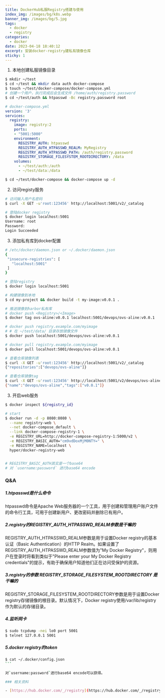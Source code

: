 ```yaml
---
title: DockerHub私服Registry搭建与使用
index_img: /images/bg/k8s.webp
banner_img: /images/bg/5.jpg
tags:
  - docker
  - registry
categories:
  - docker
date: 2023-04-18 18:40:12
excerpt: 安装docker-registry建私有镜像仓库
sticky: 1
---
```


1. 本地创建私服镜像目录

``` bash
$ mkdir ~/test
$ cd ~/test && mkdir data auth docker-compose
$ touch ~/test/docker-compose/docker-compose.yml
# 创建一个用户，执行完成后会生成文件 /home/auth/registry.password
$ cd ~/test/auth && htpasswd -Bc registry.password root
```

``` yml
# docker-compose.yml
version: '3'
services:
  registry:
    image: registry:2
    ports:
    - "5001:5000"
    environment:
      REGISTRY_AUTH: htpasswd
      REGISTRY_AUTH_HTPASSWD_REALM: MyRegistry
      REGISTRY_AUTH_HTPASSWD_PATH: /auth/registry.password
      REGISTRY_STORAGE_FILESYSTEM_ROOTDIRECTORY: /data
    volumes:
      - ~/test/auth:/auth
      - ~/test/data:/data
```

``` bash
$ cd ~/test/docker-compose && docker-compose up -d
```

2. 访问registy服务

``` bash
# 访问输入用户名密码 
$ curl -X GET -u'root:123456' http://localhost:5001/v2/_catalog

# 登陆docker registry
$ docker login localhost:5001
Username: root
Password: 
Login Succeeded
```

3. 添加私有库到docker配置

``` bash
# /etc/docker/daemon.json or ~/.docker/daemon.json
{
 "insecure-registries": [
   "localhost:5001"
 ]
}

# 登陆registry
$ docker login localhost:5001

# 构建镜像到本地
$ cd my-project && docker build -t my-image:v0.0.1 .

# 推送镜像到harbor私有库
# docker push <Registry>/<Image>
$ docker tag ovs-aline:v0.0.1 localhost:5001/devops/ovs-aline:v0.0.1

# docker push registry.example.com/myimage
# # 在 ~/test/data/ 目录存放镜像文件
$ docker push localhost:5001/devops/ovs-aline:v0.0.1

# docker pull registry.example.com/myimage
$ docker pull localhost:5001/devops/ovs-aline:v0.0.1

# 查看仓库镜像列表
$ curl -X GET -u'root:123456' http://localhost:5001/v2/_catalog
{"repositories":["devops/ovs-aline"]}

# 查看仓库镜像tag
$ curl -X GET -u'root:123456' http://localhost:5001/v2/devops/ovs-aline/tags/list
{"name":"devops/ovs-aline","tags":["v0.0.1"]}
```

3. 开启web服务

``` bash
$ docker inspect ${registry_id}

# start
$ docker run -d -p 8080:8080 \
  --name registry-web \
  --net docker-compose_default \
  --link docker-compose-registry-1 \
  -e REGISTRY_URL=http://docker-compose-registry-1:5000/v2 \
  -e REGISTRY_BASIC_AUTH="cm9vdDoxMjM0NTY=" \
  -e REGISTRY_NAME=localhost \
  hyper/docker-registry-web


# REGISTRY_BASIC_AUTH其实是一个base64
# 对 `username:password` 进行base64 encode
```
### Q&A

##### 1.htpasswd是什么命令

htpasswd命令是Apache Web服务器的一个工具，用于创建和管理用户账户文件的命令行工具，可用于创建新用户、更改密码并删除已有用户。

##### 2.registry的REGISTRY_AUTH_HTPASSWD_REALM参数是干嘛的

REGISTRY_AUTH_HTPASSWD_REALM参数是用于设置Docker registry的基本认证（Basic Authentication）的HTTP Realm。如果设置了REGISTRY_AUTH_HTPASSWD_REALM参数值为"My Docker Registry"，则用户在登录时将看到类似于"Please enter your My Docker Registry credentials"的提示，有助于确保用户知道他们正在访问受保护的资源。

##### 3.registry的参数 REGISTRY_STORAGE_FILESYSTEM_ROOTDIRECTORY 是干嘛的

REGISTRY_STORAGE_FILESYSTEM_ROOTDIRECTORY参数是用于设置Docker registry存储镜像的根目录。默认情况下，Docker registry使用/var/lib/registry作为默认的存储目录。

##### 4.监听网卡

``` bash
$ sudo tcpdump -nei lo0 port 5001
$ telnet 127.0.0.1 5001
```

##### 5.docker registry的token 

```` bash
$ cat ~/.docker/config.json
```

对`username:password`进行base64 encode可以获得。

### 相关资料

- [https://hub.docker.com/_/registry](https://hub.docker.com/_/registry)
